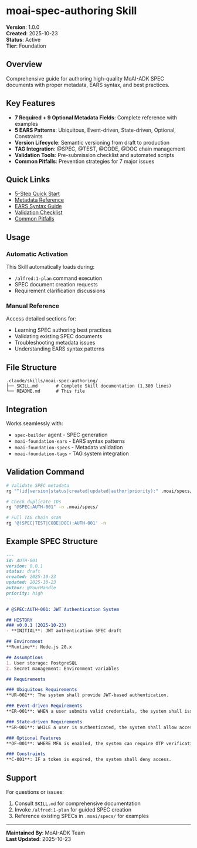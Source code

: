 # moai-spec-authoring Skill

**Version**: 1.0.0  
**Created**: 2025-10-23  
**Status**: Active  
**Tier**: Foundation

## Overview

Comprehensive guide for authoring high-quality MoAI-ADK SPEC documents with proper metadata, EARS syntax, and best practices.

## Key Features

- **7 Required + 9 Optional Metadata Fields**: Complete reference with examples
- **5 EARS Patterns**: Ubiquitous, Event-driven, State-driven, Optional, Constraints
- **Version Lifecycle**: Semantic versioning from draft to production
- **TAG Integration**: @SPEC, @TEST, @CODE, @DOC chain management
- **Validation Tools**: Pre-submission checklist and automated scripts
- **Common Pitfalls**: Prevention strategies for 7 major issues

## Quick Links

- [5-Step Quick Start](#quick-start-5-step-spec-creation)
- [Metadata Reference](#metadata-reference)
- [EARS Syntax Guide](#ears-requirement-syntax)
- [Validation Checklist](#pre-submission-validation-checklist)
- [Common Pitfalls](#common-pitfalls--prevention)

## Usage

### Automatic Activation

This Skill automatically loads during:
- `/alfred:1-plan` command execution
- SPEC document creation requests
- Requirement clarification discussions

### Manual Reference

Access detailed sections for:
- Learning SPEC authoring best practices
- Validating existing SPEC documents
- Troubleshooting metadata issues
- Understanding EARS syntax patterns

## File Structure

```
.claude/skills/moai-spec-authoring/
├── SKILL.md       # Complete Skill documentation (1,300 lines)
└── README.md      # This file
```

## Integration

Works seamlessly with:
- `spec-builder` agent - SPEC generation
- `moai-foundation-ears` - EARS syntax patterns
- `moai-foundation-specs` - Metadata validation
- `moai-foundation-tags` - TAG system integration

## Validation Command

```bash
# Validate SPEC metadata
rg "^(id|version|status|created|updated|author|priority):" .moai/specs/SPEC-AUTH-001/spec.md

# Check duplicate IDs
rg "@SPEC:AUTH-001" -n .moai/specs/

# Full TAG chain scan
rg '@(SPEC|TEST|CODE|DOC):AUTH-001' -n
```

## Example SPEC Structure

```markdown
---
id: AUTH-001
version: 0.0.1
status: draft
created: 2025-10-23
updated: 2025-10-23
author: @YourHandle
priority: high
---

# @SPEC:AUTH-001: JWT Authentication System

## HISTORY
### v0.0.1 (2025-10-23)
- **INITIAL**: JWT authentication SPEC draft

## Environment
**Runtime**: Node.js 20.x

## Assumptions
1. User storage: PostgreSQL
2. Secret management: Environment variables

## Requirements

### Ubiquitous Requirements
**UR-001**: The system shall provide JWT-based authentication.

### Event-driven Requirements
**ER-001**: WHEN a user submits valid credentials, the system shall issue a JWT token.

### State-driven Requirements
**SR-001**: WHILE a user is authenticated, the system shall allow access to protected resources.

### Optional Features
**OF-001**: WHERE MFA is enabled, the system can require OTP verification.

### Constraints
**C-001**: IF a token is expired, the system shall deny access.
```

## Support

For questions or issues:
1. Consult `SKILL.md` for comprehensive documentation
2. Invoke `/alfred:1-plan` for guided SPEC creation
3. Reference existing SPECs in `.moai/specs/` for examples

---

**Maintained By**: MoAI-ADK Team  
**Last Updated**: 2025-10-23
